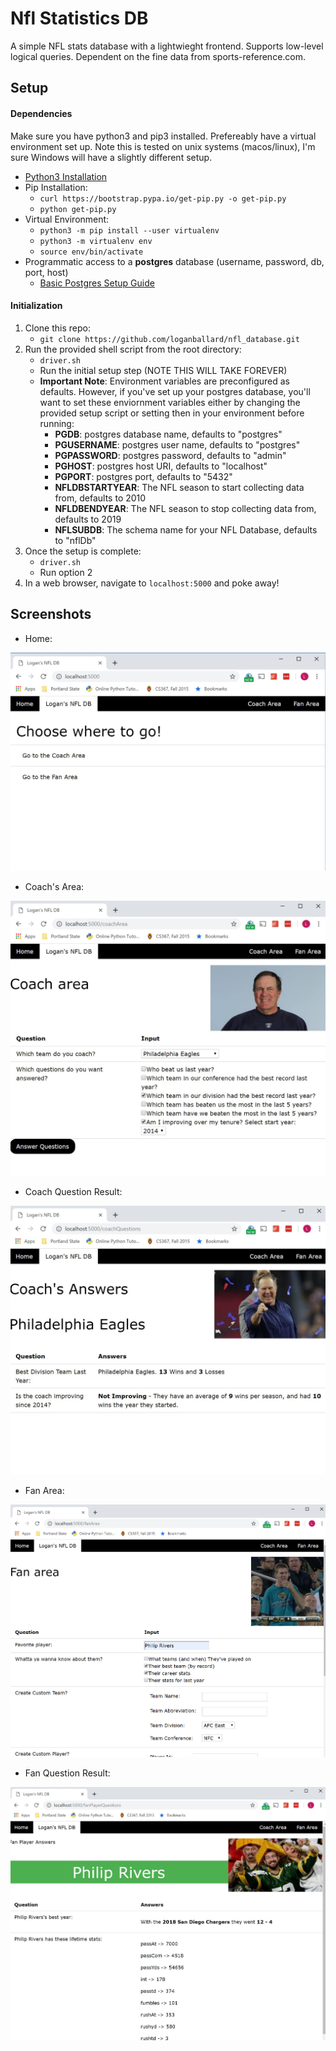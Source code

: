 # Nfl Statistics DB

A simple NFL stats database with a lightwieght frontend.  Supports low-level logical queries.  Dependent on the fine data from sports-reference.com.

## Setup

#### Dependencies
Make sure you have python3 and pip3 installed.  Prefereably have a virtual environment set up.  Note this is tested on unix systems (macos/linux), I'm sure Windows will have a slightly different setup.

* [Python3 Installation](https://www.python.org/downloads/)
* Pip Installation: 
    * `curl https://bootstrap.pypa.io/get-pip.py -o get-pip.py`
    * `python get-pip.py`
* Virtual Environment:
    * `python3 -m pip install --user virtualenv`
    * `python3 -m virtualenv env`
    * `source env/bin/activate`
* Programmatic access to a __postgres__ database (username, password, db, port, host)
    * [Basic Postgres Setup Guide](https://www.techrepublic.com/blog/diy-it-guy/diy-a-postgresql-database-server-setup-anyone-can-handle/)

#### Initialization
1. Clone this repo:
    * `git clone https://github.com/loganballard/nfl_database.git`
2. Run the provided shell script from the root directory:
    * `driver.sh`
    * Run the initial setup step (NOTE THIS WILL TAKE FOREVER)
    * __Important Note__: Environment variables are preconfigured as defaults. However, if you've set up your postgres database, you'll want to set these enviornment variables either by changing the provided setup script or setting then in your environment before running:
        * __PGDB__: postgres database name, defaults to "postgres"
        * __PGUSERNAME__: postgres user name, defaults to "postgres"
        * __PGPASSWORD__: postgres password, defaults to "admin"
        * __PGHOST__: postgres host URI, defaults to "localhost"
        * __PGPORT__: postgres port, defaults to "5432"
        * __NFLDBSTARTYEAR__: The NFL season to start collecting data from, defaults to 2010
        * __NFLDBENDYEAR__: The NFL season to stop collecting data from, defaults to 2019
        * __NFLSUBDB__: The schema name for your NFL Database, defaults to "nflDb"
3. Once the setup is complete:
    * `driver.sh`
    * Run option 2
4. In a web browser, navigate to `localhost:5000` and poke away!

## Screenshots

* Home:

![Home](screenshots/home.jpg)

* Coach's Area:

![Coach Area](screenshots/coach.jpg)

* Coach Question Result:

![Coach Question Result](screenshots/coachAnswer.jpg)

* Fan Area:

![Fan Area](screenshots/fan.png)

* Fan Question Result:

![Fan Question Result](screenshots/fanAnswer.jpg)
